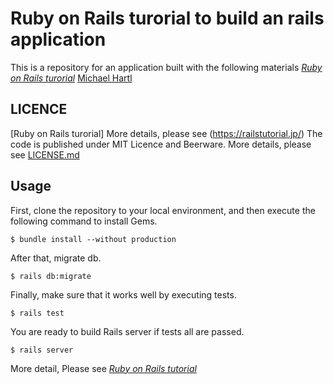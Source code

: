 # Ruby on Rails turorial to build an rails application
  
This is a repository for an application built with the following materials
[*Ruby on Rails turorial*](https://railstutorial.jp/)
[Michael Hartl](http://www.michaelhartl.com/) 

## LICENCE

[Ruby on Rails turorial] More details, please see (https://railstutorial.jp/)
The code is published under MIT Licence and Beerware.
More details, please see [LICENSE.md](LICENSE.md)

## Usage
First, clone the repository to your local environment, and then execute the following command to install Gems.

```
$ bundle install --without production
```

After that, migrate db.

```
$ rails db:migrate
```
Finally, make sure that it works well by executing tests.


```
$ rails test
```

You are ready to build Rails server if tests all are passed.

```
$ rails server
```

More detail, Please see [*Ruby on Rails tutorial*](https://railstutorial.jp/)
